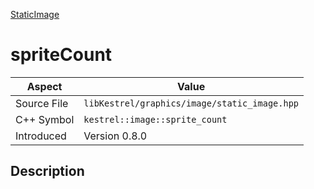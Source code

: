 [StaticImage](index.md)
# spriteCount
| Aspect | Value |
| --- | --- |
| Source File | `libKestrel/graphics/image/static_image.hpp` |
| C++ Symbol | `kestrel::image::sprite_count` |
| Introduced | Version 0.8.0 |
## Description
